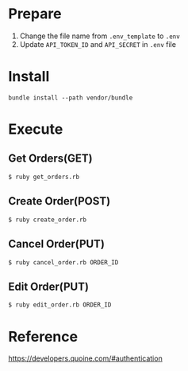 # Prepare
1. Change the file name from `.env_template` to `.env`
2. Update `API_TOKEN_ID` and `API_SECRET` in `.env` file

# Install
```
bundle install --path vendor/bundle
```

# Execute
## Get Orders(GET)
```
$ ruby get_orders.rb
```

## Create Order(POST)
```
$ ruby create_order.rb
```

## Cancel Order(PUT)
```
$ ruby cancel_order.rb ORDER_ID
```

## Edit Order(PUT)
```
$ ruby edit_order.rb ORDER_ID
```

# Reference
https://developers.quoine.com/#authentication